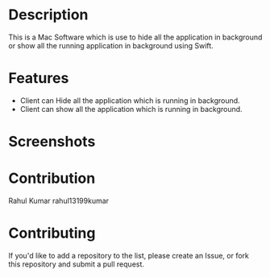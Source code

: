 # Description
This is a Mac Software which is use to hide all the application in background or show all the running application in background using Swift.

# Features 

 *  Client can Hide all the application which is running in background.
 *  Client can show all the application which is running in background.


# Screenshots




# Contribution 

 Rahul Kumar
  rahul13199kumar


# Contributing

  If you'd like to add a repository to the list, please create an Issue, or fork this repository and submit a pull request.


